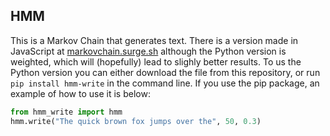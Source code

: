 ## HMM

This is a Markov Chain that generates text. There is a version made in JavaScript at [markovchain.surge.sh](https://markovchain.surge.sh) although the Python version is weighted, which will (hopefully) lead to slighly better results. To us the Python version you can either download the file from this repository, or run `pip install hmm-write` in the command line. If you use the pip package, an example of how to use it is below:

```py
from hmm_write import hmm
hmm.write("The quick brown fox jumps over the", 50, 0.3)
```
